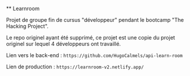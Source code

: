 ** Learnroom  

Projet de groupe fin de cursus "développeur" pendant le bootcamp "The Hacking Project".

Le repo originel ayant été supprimé, ce projet est une copie du projet originel sur lequel 4 développeurs ont travaillé.

Lien vers le back-end : `https://github.com/HugoCalmels/api-learn-room`

Lien de production : `https://learnroom-v2.netlify.app/`